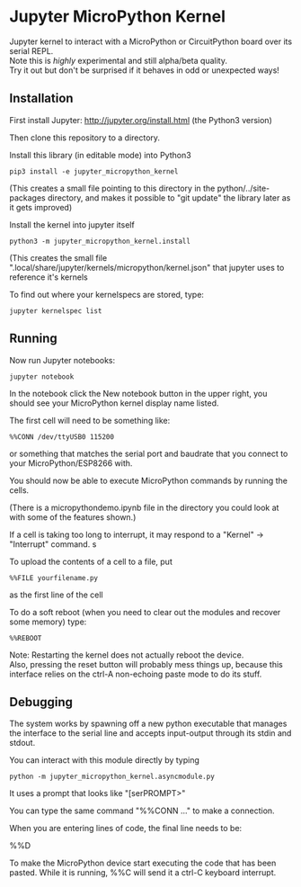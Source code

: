 # Jupyter MicroPython Kernel

Jupyter kernel to interact with a MicroPython or CircuitPython board over its serial REPL.  
Note this is _highly_ experimental and still alpha/beta quality.  
Try it out but don't be surprised if it behaves in odd or unexpected ways!

## Installation

First install Jupyter: http://jupyter.org/install.html (the Python3 version)

Then clone this repository to a directory.

Install this library (in editable mode) into Python3

    pip3 install -e jupyter_micropython_kernel

(This creates a small file pointing to this directory in the python/../site-packages 
directory, and makes it possible to "git update" the library later as it gets improved)
    
Install the kernel into jupyter itself    

    python3 -m jupyter_micropython_kernel.install

(This creates the small file ".local/share/jupyter/kernels/micropython/kernel.json" 
that jupyter uses to reference it's kernels

To find out where your kernelspecs are stored, type:

    jupyter kernelspec list


## Running

Now run Jupyter notebooks:

    jupyter notebook

In the notebook click the New notebook button in the upper right, you should see your
MicroPython kernel display name listed.  

The first cell will need to be something like:

    %%CONN /dev/ttyUSB0 115200
    
or something that matches the serial port and baudrate that 
you connect to your MicroPython/ESP8266 with.

You should now be able to execute MicroPython commands 
by running the cells.

(There is a micropythondemo.ipynb file in the directory you could 
look at with some of the features shown.)

If a cell is taking too long to interrupt, it may respond 
to a "Kernel" -> "Interrupt" command. s

To upload the contents of a cell to a file, put 

    %%FILE yourfilename.py 
    
as the first line of the cell

To do a soft reboot (when you need to clear out the modules 
and recover some memory) type:

    %%REBOOT

Note: Restarting the kernel does not actually reboot the device.  
Also, pressing the reset button will probably mess things up, because 
this interface relies on the ctrl-A non-echoing paste mode to do its stuff.


## Debugging

The system works by spawning off a new python executable that manages the 
interface to the serial line and accepts input-output through its stdin and
stdout.  

You can interact with this module directly by typing

    python -m jupyter_micropython_kernel.asyncmodule.py

It uses a prompt that looks like "[serPROMPT>"

You can type the same command "%%CONN ..." to make a connection.

When you are entering lines of code, the final line needs to be:

  %%D
  
To make the MicroPython device start executing the code that has been 
pasted.  While it is running, %%C will send it a ctrl-C keyboard 
interrupt.

